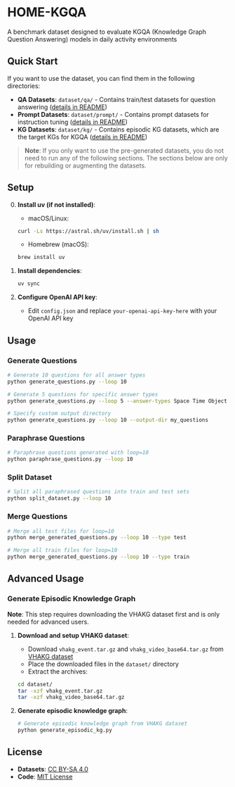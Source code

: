 # HOME-KGQA

A benchmark dataset designed to evaluate KGQA (Knowledge Graph Question Answering) models in daily activity environments


## Quick Start

If you want to use the dataset, you can find them in the following directories:

- **QA Datasets**: `dataset/qa/` - Contains train/test datasets for question answering ([details in README](dataset/qa/))
- **Prompt Datasets**: `dataset/prompt/` - Contains prompt datasets for instruction tuning ([details in README](dataset/prompt/))
- **KG Datasets**: `dataset/kg/` - Contains episodic KG datasets, which are the target KGs for KGQA ([details in README](dataset/kg/))


> **Note**: If you only want to use the pre-generated datasets, you do not need to run any of the following sections. The sections below are only for rebuilding or augmenting the datasets.

## Setup

0. **Install uv (if not installed)**:
   - macOS/Linux:
   ```bash
   curl -Ls https://astral.sh/uv/install.sh | sh
   ```
   - Homebrew (macOS):
   ```bash
   brew install uv
   ```

1. **Install dependencies**:
   ```bash
   uv sync
   ```

2. **Configure OpenAI API key**:
   - Edit `config.json` and replace `your-openai-api-key-here` with your OpenAI API key

## Usage

### Generate Questions
```bash
# Generate 10 questions for all answer types
python generate_questions.py --loop 10

# Generate 5 questions for specific answer types
python generate_questions.py --loop 5 --answer-types Space Time Object

# Specify custom output directory
python generate_questions.py --loop 10 --output-dir my_questions
```

### Paraphrase Questions
```bash
# Paraphrase questions generated with loop=10
python paraphrase_questions.py --loop 10
```

### Split Dataset
```bash
# Split all paraphrased questions into train and test sets
python split_dataset.py --loop 10
```

### Merge Questions
```bash
# Merge all test files for loop=10
python merge_generated_questions.py --loop 10 --type test

# Merge all train files for loop=10
python merge_generated_questions.py --loop 10 --type train
```

## Advanced Usage

### Generate Episodic Knowledge Graph

**Note**: This step requires downloading the VHAKG dataset first and is only needed for advanced users.

1. **Download and setup VHAKG dataset**:
   - Download `vhakg_event.tar.gz` and `vhakg_video_base64.tar.gz` from [VHAKG dataset](https://zenodo.org/records/11438499)
   - Place the downloaded files in the `dataset/` directory
   - Extract the archives:
   ```bash
   cd dataset/
   tar -xzf vhakg_event.tar.gz
   tar -xzf vhakg_video_base64.tar.gz
   ```

2. **Generate episodic knowledge graph**:
   ```bash
   # Generate episodic knowledge graph from VHAKG dataset
   python generate_episodic_kg.py
   ```

## License

- **Datasets**: [CC BY-SA 4.0](https://creativecommons.org/licenses/by-sa/4.0/)
- **Code**: [MIT License](https://opensource.org/licenses/MIT)
